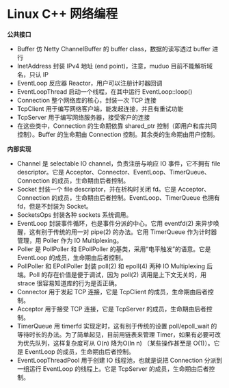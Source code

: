 Linux C++ 网络编程
====

**公共接口**

*   Buffer 仿 Netty ChannelBuffer 的 buffer class，数据的读写透过 buffer 进行
*   InetAddress 封装 IPv4 地址 (end point)，注意，muduo 目前不能解析域名，只认 IP
*   EventLoop 反应器 Reactor，用户可以注册计时器回调
*   EventLoopThread 启动一个线程，在其中运行 EventLoop::loop()
*   Connection 整个网络库的核心，封装一次 TCP 连接
*   TcpClient 用于编写网络客户端，能发起连接，并且有重试功能
*   TcpServer 用于编写网络服务器，接受客户的连接
*   在这些类中，Connection 的生命期依靠 shared_ptr 控制（即用户和库共同控制）。Buffer 的生命期由 Connection 控制。其余类的生命期由用户控制。

**内部实现**


*   Channel 是 selectable IO channel，负责注册与响应 IO 事件，它不拥有 file descriptor。它是 Acceptor、Connector、EventLoop、TimerQueue、Connection 的成员，生命期由后者控制。
*   Socket 封装一个 file descriptor，并在析构时关闭 fd。它是 Acceptor、Connection 的成员，生命期由后者控制。EventLoop、TimerQueue 也拥有 fd，但是不封装为 Socket。
*   SocketsOps 封装各种 sockets 系统调用。
*   EventLoop 封装事件循环，也是事件分派的中心。它用 eventfd(2) 来异步唤醒，这有别于传统的用一对 pipe(2) 的办法。它用 TimerQueue 作为计时器管理，用 Poller 作为 IO Multiplexing。
*   Poller 是 PollPoller 和 EPollPoller 的基类，采用“电平触发”的语意。它是 EventLoop 的成员，生命期由后者控制。
*   PollPoller 和 EPollPoller 封装 poll(2) 和 epoll(4) 两种 IO Multiplexing 后端。Poll 的存在价值是便于调试，因为 poll(2) 调用是上下文无关的，用 strace 很容易知道库的行为是否正确。
*   Connector 用于发起 TCP 连接，它是 TcpClient 的成员，生命期由后者控制。
*   Acceptor 用于接受 TCP 连接，它是 TcpServer 的成员，生命期由后者控制。
*   TimerQueue 用 timerfd 实现定时，这有别于传统的设置 poll/epoll_wait 的等待时长的办法。为了简单起见，目前用链表来管理 Timer，如果有必要可改为优先队列，这样复杂度可从 O(n) 降为O(ln n) （某些操作甚至是 O(1)）。它是 EventLoop 的成员，生命期由后者控制。
*   EventLoopThreadPool 用于创建 IO 线程池，也就是说把 Connection 分派到一组运行 EventLoop 的线程上。它是 TcpServer 的成员，生命期由后者控制。

